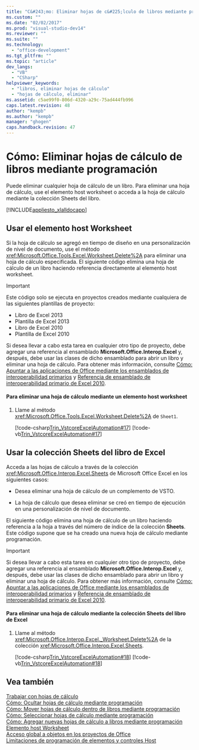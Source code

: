 ```yaml
---
title: "C&#243;mo: Eliminar hojas de c&#225;lculo de libros mediante programaci&#243;n | Microsoft Docs"
ms.custom: ""
ms.date: "02/02/2017"
ms.prod: "visual-studio-dev14"
ms.reviewer: ""
ms.suite: ""
ms.technology: 
  - "office-development"
ms.tgt_pltfrm: ""
ms.topic: "article"
dev_langs: 
  - "VB"
  - "CSharp"
helpviewer_keywords: 
  - "libros, eliminar hojas de cálculo"
  - "hojas de cálculo, eliminar"
ms.assetid: c5ae99f0-806d-4320-a29c-75ad444fb996
caps.latest.revision: 48
author: "kempb"
ms.author: "kempb"
manager: "ghogen"
caps.handback.revision: 47
---
```

# C&#243;mo: Eliminar hojas de c&#225;lculo de libros mediante programaci&#243;n
  Puede eliminar cualquier hoja de cálculo de un libro.  Para eliminar una hoja de cálculo, use el elemento host worksheet o acceda a la hoja de cálculo mediante la colección Sheets del libro.  
  
 [!INCLUDE[appliesto_xlalldocapp](../vsto/includes/appliesto-xlalldocapp-md.md)]  
  
## Usar el elemento host Worksheet  
 Si la hoja de cálculo se agregó en tiempo de diseño en una personalización de nivel de documento, use el método <xref:Microsoft.Office.Tools.Excel.Worksheet.Delete%2A> para eliminar una hoja de cálculo especificada.  El siguiente código elimina una hoja de cálculo de un libro haciendo referencia directamente al elemento host worksheet.  
  
> [!IMPORTANT]  
>  Este código solo se ejecuta en proyectos creados mediante cualquiera de las siguientes plantillas de proyecto:  
>   
>  -   Libro de Excel 2013  
> -   Plantilla de Excel 2013  
> -   Libro de Excel 2010  
> -   Plantilla de Excel 2010  
>   
>  Si desea llevar a cabo esta tarea en cualquier otro tipo de proyecto, debe agregar una referencia al ensamblado **Microsoft.Office.Interop.Excel** y, después, debe usar las clases de dicho ensamblado para abrir un libro y eliminar una hoja de cálculo.  Para obtener más información, consulte [Cómo: Apuntar a las aplicaciones de Office mediante los ensamblados de interoperabilidad primarios](../vsto/how-to-target-office-applications-through-primary-interop-assemblies.md) y [Referencia de ensamblado de interoperabilidad primario de Excel 2010](http://go.microsoft.com/fwlink/?LinkId=189585).  
  
#### Para eliminar una hoja de cálculo mediante un elemento host worksheet  
  
1.  Llame al método <xref:Microsoft.Office.Tools.Excel.Worksheet.Delete%2A> de `Sheet1`.  
  
     [!code-csharp[Trin_VstcoreExcelAutomation#17](../snippets/csharp/VS_Snippets_OfficeSP/Trin_VstcoreExcelAutomation/CS/Sheet1.cs#17)]
     [!code-vb[Trin_VstcoreExcelAutomation#17](../snippets/visualbasic/VS_Snippets_OfficeSP/Trin_VstcoreExcelAutomation/VB/Sheet1.vb#17)]  
  
## Usar la colección Sheets del libro de Excel  
 Acceda a las hojas de cálculo a través de la colección <xref:Microsoft.Office.Interop.Excel.Sheets> de Microsoft Office Excel en los siguientes casos:  
  
-   Desea eliminar una hoja de cálculo de un complemento de VSTO.  
  
-   La hoja de cálculo que desea eliminar se creó en tiempo de ejecución en una personalización de nivel de documento.  
  
 El siguiente código elimina una hoja de cálculo de un libro haciendo referencia a la hoja a través del número de índice de la colección **Sheets**.  Este código supone que se ha creado una nueva hoja de cálculo mediante programación.  
  
> [!IMPORTANT]  
>  Si desea llevar a cabo esta tarea en cualquier otro tipo de proyecto, debe agregar una referencia al ensamblado **Microsoft.Office.Interop.Excel** y, después, debe usar las clases de dicho ensamblado para abrir un libro y eliminar una hoja de cálculo.  Para obtener más información, consulte [Cómo: Apuntar a las aplicaciones de Office mediante los ensamblados de interoperabilidad primarios](../vsto/how-to-target-office-applications-through-primary-interop-assemblies.md) y [Referencia de ensamblado de interoperabilidad primario de Excel 2010](http://go.microsoft.com/fwlink/?LinkId=189585).  
  
#### Para eliminar una hoja de cálculo mediante la colección Sheets del libro de Excel  
  
1.  Llame al método <xref:Microsoft.Office.Interop.Excel._Worksheet.Delete%2A> de la colección <xref:Microsoft.Office.Interop.Excel.Sheets>.  
  
     [!code-csharp[Trin_VstcoreExcelAutomation#18](../snippets/csharp/VS_Snippets_OfficeSP/Trin_VstcoreExcelAutomation/CS/Sheet1.cs#18)]
     [!code-vb[Trin_VstcoreExcelAutomation#18](../snippets/visualbasic/VS_Snippets_OfficeSP/Trin_VstcoreExcelAutomation/VB/Sheet1.vb#18)]  
  
## Vea también  
 [Trabajar con hojas de cálculo](../vsto/working-with-worksheets.md)   
 [Cómo: Ocultar hojas de cálculo mediante programación](../vsto/how-to-programmatically-hide-worksheets.md)   
 [Cómo: Mover hojas de cálculo dentro de libros mediante programación](../vsto/how-to-programmatically-move-worksheets-within-workbooks.md)   
 [Cómo: Seleccionar hojas de cálculo mediante programación](../vsto/how-to-programmatically-select-worksheets.md)   
 [Cómo: Agregar nuevas hojas de cálculo a libros mediante programación](../vsto/how-to-programmatically-add-new-worksheets-to-workbooks.md)   
 [Elemento host Worksheet](../vsto/worksheet-host-item.md)   
 [Acceso global a objetos en los proyectos de Office](../vsto/global-access-to-objects-in-office-projects.md)   
 [Limitaciones de programación de elementos y controles Host](../vsto/programmatic-limitations-of-host-items-and-host-controls.md)  
  
  